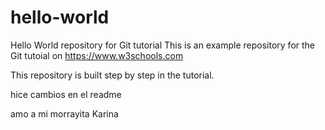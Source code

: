 # hello-world
Hello World repository for Git tutorial
This is an example repository for the Git tutoial on https://www.w3schools.com

This repository is built step by step in the tutorial.

hice cambios en el readme

amo a mi morrayita Karina
